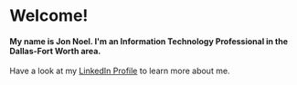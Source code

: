 
# Welcome!

#### My name is Jon Noel.  I'm an Information Technology Professional in the Dallas-Fort Worth area.

  

Have a look at my [LinkedIn Profile](https://www.linkedin.com/in/jon-p-noel/) to learn more about me.

<!--
**Silverbelly/silverbelly** is a ✨ _special_ ✨ repository because its `README.md` (this file) appears on your GitHub profile.

Here are some ideas to get you started:

- 🔭 I’m currently working on ...
- 🌱 I’m currently learning ...
- 👯 I’m looking to collaborate on ...
- 🤔 I’m looking for help with ...
- 💬 Ask me about ...
- 📫 How to reach me: ...
- 😄 Pronouns: ...
- ⚡ Fun fact: ...
-->
